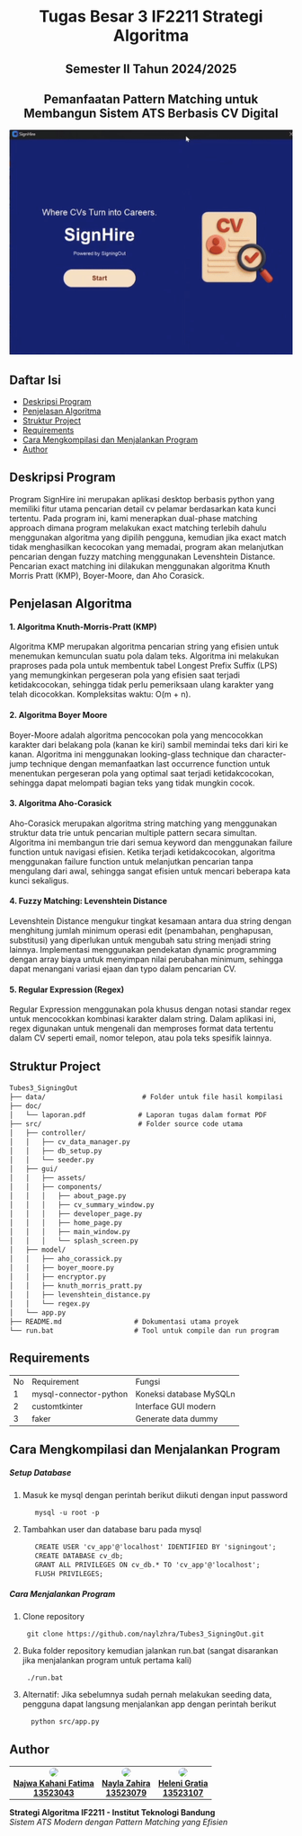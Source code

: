 <h1 align="center"> Tugas Besar 3 IF2211 Strategi Algoritma </h1>
<h2 align="center">Semester II Tahun 2024/2025</h2>
<h2 align="center">  Pemanfaatan Pattern Matching untuk Membangun Sistem ATS Berbasis CV Digital </h2>

<p align="center">
  <img src="doc/signhere.gif" alt="RushHourSolver"/>
</p>

## Daftar Isi
- [Deskripsi Program](#deskripsi-program)
- [Penjelasan Algoritma](#penjelasan-algoritma)
- [Struktur Project](#Struktur-Project)
- [Requirements](#requirements)
- [Cara Mengkompilasi dan Menjalankan Program](#Cara-Mengkompilasi-dan-Menjalankan-Program)
- [Author](#author)

## Deskripsi Program
Program SignHire ini merupakan aplikasi desktop berbasis python yang memiliki fitur utama pencarian detail cv pelamar berdasarkan kata kunci tertentu. Pada program ini, kami menerapkan dual-phase matching approach dimana program melakukan exact matching terlebih dahulu menggunakan algoritma yang dipilih pengguna, kemudian jika exact match tidak menghasilkan kecocokan yang memadai, program akan melanjutkan pencarian dengan fuzzy matching menggunakan Levenshtein Distance. Pencarian exact matching ini dilakukan menggunakan algoritma Knuth Morris Pratt (KMP), Boyer-Moore, dan Aho Corasick. 

## Penjelasan Algoritma
#### 1. Algoritma Knuth-Morris-Pratt (KMP)
Algoritma KMP merupakan algoritma pencarian string yang efisien untuk menemukan kemunculan suatu pola dalam teks. Algoritma ini melakukan praproses pada pola untuk membentuk tabel Longest Prefix Suffix (LPS) yang memungkinkan pergeseran pola yang efisien saat terjadi ketidakcocokan, sehingga tidak perlu pemeriksaan ulang karakter yang telah dicocokkan. Kompleksitas waktu: O(m + n).

#### 2. Algoritma Boyer Moore
Boyer-Moore adalah algoritma pencocokan pola yang mencocokkan karakter dari belakang pola (kanan ke kiri) sambil memindai teks dari kiri ke kanan. Algoritma ini menggunakan looking-glass technique dan character-jump technique dengan memanfaatkan last occurrence function untuk menentukan pergeseran pola yang optimal saat terjadi ketidakcocokan, sehingga dapat melompati bagian teks yang tidak mungkin cocok.

#### 3. Algoritma Aho-Corasick
Aho-Corasick merupakan algoritma string matching yang menggunakan struktur data trie untuk pencarian multiple pattern secara simultan. Algoritma ini membangun trie dari semua keyword dan menggunakan failure function untuk navigasi efisien. Ketika terjadi ketidakcocokan, algoritma menggunakan failure function untuk melanjutkan pencarian tanpa mengulang dari awal, sehingga sangat efisien untuk mencari beberapa kata kunci sekaligus.

#### 4. Fuzzy Matching: Levenshtein Distance
Levenshtein Distance mengukur tingkat kesamaan antara dua string dengan menghitung jumlah minimum operasi edit (penambahan, penghapusan, substitusi) yang diperlukan untuk mengubah satu string menjadi string lainnya. Implementasi menggunakan pendekatan dynamic programming dengan array biaya untuk menyimpan nilai perubahan minimum, sehingga dapat menangani variasi ejaan dan typo dalam pencarian CV.

#### 5. Regular Expression (Regex)
Regular Expression menggunakan pola khusus dengan notasi standar regex untuk mencocokkan kombinasi karakter dalam string. Dalam aplikasi ini, regex digunakan untuk mengenali dan memproses format data tertentu dalam CV seperti email, nomor telepon, atau pola teks spesifik lainnya.

## Struktur Project
```
Tubes3_SigningOut
├── data/                        # Folder untuk file hasil kompilasi 
├── doc/
│   └── laporan.pdf             # Laporan tugas dalam format PDF
├── src/                        # Folder source code utama
│   ├── controller/       
│   │   ├── cv_data_manager.py
│   │   ├── db_setup.py
│   │   └── seeder.py
│   ├── gui/ 
│   │   ├── assets/
│   │   ├── components/
│   │   │   ├── about_page.py
│   │   │   ├── cv_summary_window.py
│   │   │   ├── developer_page.py
│   │   │   ├── home_page.py
│   │   │   ├── main_window.py
│   │   │   └── splash_screen.py
│   ├── model/
│   │   ├── aho_corassick.py
│   │   ├── boyer_moore.py
│   │   ├── encryptor.py
│   │   ├── knuth_morris_pratt.py
│   │   ├── levenshtein_distance.py
│   │   └── regex.py
│   └── app.py
├── README.md                  # Dokumentasi utama proyek
└── run.bat                    # Tool untuk compile dan run program
```

## Requirements
<div>
    <table>
      <tr>
        <td>No</td>
        <td>Requirement</td>
        <td>Fungsi</td>
      </tr>
      <tr>
        <td>1</td>
        <td>mysql-connector-python</td>
        <td>Koneksi database MySQLn</td>
      </tr>
      <tr>
        <td>2</td>
        <td>customtkinter</td>
        <td>Interface GUI modern</td>
      </tr>
      <tr>
        <td>3</td>
        <td>faker</td>
        <td>Generate data dummy</td>
      </tr>
    </table>
</div>

## Cara Mengkompilasi dan Menjalankan Program
##### Setup Database
1. Masuk ke mysql dengan perintah berikut diikuti dengan input password
   ```
      mysql -u root -p
   ```
2. Tambahkan user dan database baru pada mysql 
    ```
       CREATE USER 'cv_app'@'localhost' IDENTIFIED BY 'signingout';
       CREATE DATABASE cv_db;
       GRANT ALL PRIVILEGES ON cv_db.* TO 'cv_app'@'localhost';
       FLUSH PRIVILEGES;
   ```
##### Cara Menjalankan Program
1. Clone repository
   ```
    git clone https://github.com/naylzhra/Tubes3_SigningOut.git
   ```
2. Buka folder repository kemudian jalankan run.bat (sangat disarankan jika menjalankan program untuk pertama kali) 
   ```
    ./run.bat
   ```
3. Alternatif: Jika sebelumnya sudah pernah melakukan seeding data, pengguna dapat langsung menjalankan app dengan perintah berikut 
   ```
     python src/app.py
   ```

## Author
<table>
  <tr>
    <td align="center">
      <a href="https://github.com/najwakahanifatima">
        <img src="https://avatars.githubusercontent.com/najwakahanifatima" width="80" style="border-radius: 50%;" /><br />
        <span><b>Najwa Kahani Fatima</br> 13523043</b></span>
      </a>
    </td>
    <td align="center">
      <a href="https://github.com/naylzhra">
        <img src="https://avatars.githubusercontent.com/naylzhra" width="80" style="border-radius: 50%;" /><br />
        <span><b>Nayla Zahira</br> 13523079</b></span>
      </a>
    </td>
        <td align="center">
      <a href="https://github.com/mineraleee">
        <img src="https://avatars.githubusercontent.com/mineraleee" width="80" style="border-radius: 50%;" /><br />
        <span><b>Heleni Gratia</br> 13523107</b></span>
      </a>
    </td>
  </tr>
</table>

<div>
  <strong>Strategi Algoritma IF2211 - Institut Teknologi Bandung</strong><br>
  <em>Sistem ATS Modern dengan Pattern Matching yang Efisien</em>
</div>
